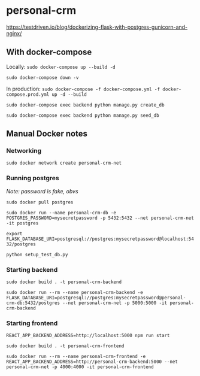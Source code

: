 # personal-crm

https://testdriven.io/blog/dockerizing-flask-with-postgres-gunicorn-and-nginx/

## With docker-compose

Locally: `sudo docker-compose up --build -d`

`sudo docker-compose down -v`

In production: `sudo docker-compose -f docker-compose.yml -f docker-compose.prod.yml up -d --build`

`sudo docker-compose exec backend python manage.py create_db`

`sudo docker-compose exec backend python manage.py seed_db`

## Manual Docker notes

### Networking

`sudo docker network create personal-crm-net`

### Running postgres

_Note: password is fake, obvs_

`sudo docker pull postgres`

`sudo docker run --name personal-crm-db -e POSTGRES_PASSWORD=mysecretpassword -p 5432:5432 --net personal-crm-net -it postgres`

`export FLASK_DATABASE_URI=postgresql://postgres:mysecretpassword@localhost:5432/postgres`

`python setup_test_db.py`

### Starting backend

`sudo docker build . -t personal-crm-backend`

`sudo docker run --rm --name personal-crm-backend -e FLASK_DATABASE_URI=postgresql://postgres:mysecretpassword@personal-crm-db:5432/postgres --net personal-crm-net -p 5000:5000 -it personal-crm-backend`

### Starting frontend

`REACT_APP_BACKEND_ADDRESS=http://localhost:5000 npm run start`

`sudo docker build . -t personal-crm-frontend`

`sudo docker run --rm --name personal-crm-frontend -e REACT_APP_BACKEND_ADDRESS=http://personal-crm-backend:5000 --net personal-crm-net -p 4000:4000 -it personal-crm-frontend`

